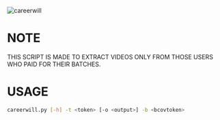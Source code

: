![careerwill](https://www.careerwill.com/images/logo.png)


# NOTE
THIS SCRIPT IS MADE TO EXTRACT VIDEOS ONLY FROM THOSE USERS WHO PAID FOR THEIR BATCHES.

# USAGE
```sh
careerwill.py [-h] -t <token> [-o <output>] -b <bcovtoken>
```
